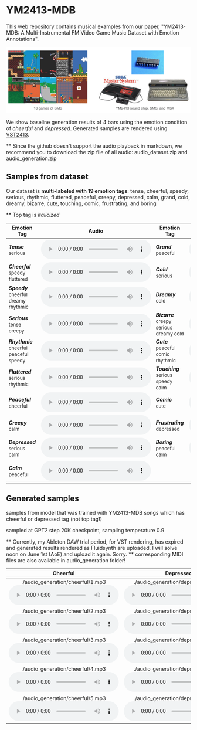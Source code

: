 # YM2413-MDB

This web repository contains musical examples from our paper, "YM2413-MDB: A Multi-Instrumental FM Video Game Music Dataset with Emotion Annotations".

![title_image](./title_img.png)

We show baseline generation results of 4 bars using the emotion condition of _cheerful_ and _depressed_. Generated samples are rendered using [VST2413](http://www.keijiro.tokyo/vst2413/).

** Since the github doesn't support the audio playback in markdown, we recommend you to download the zip file of all audio: audio_dataset.zip and audio_generation.zip

## Samples from dataset
Our dataset is **multi-labeled with 19 emotion tags**: tense, cheerful, speedy, serious, rhythmic, fluttered, peaceful, creepy, depressed, calm, grand, cold, dreamy, bizarre, cute, touching, comic, frustrating, and boring

** Top tag is _italicized_

|<center>Emotion Tag</center>|<center>Audio</center>|<center>Emotion Tag</center>|<center>Audio</center>|
|---|:---|:---|:---|
|**_Tense_**  <br /> <font size="2">serious</font>|<audio controls><source src='./audio_dataset/tense.mp3'></audio>|**_Grand_** <br /><font size="2">peaceful</font>|<audio controls><source src='./audio_dataset/grand.mp3'></audio>|
|**_Cheerful_** <br /> <font size="2">speedy fluttered</font>|<audio controls><source src='./audio_dataset/cheerful.mp3'></audio>|**_Cold_** <br /> <font size="2">serious</font>|<audio controls><source src='./audio_dataset/cold.mp3'></audio>
|**_Speedy_** <br /><font size="2">cheerful dreamy rhythmic</font>|<audio controls><source src='./audio_dataset/speedy.mp3'></audio>|**_Dreamy_** <br /><font size="2">cold</font>|<audio controls><source src='./audio_dataset/dreamy.mp3'></audio>|
|**_Serious_** <br /><font size="2">tense creepy</font>|<audio controls><source src='./audio_dataset/serious.mp3'></audio>|**_Bizarre_** <br /><font size="2">creepy serious dreamy cold</font>|<audio controls><source src='./audio_dataset/bizarre.mp3'></audio>|
|**_Rhythmic_** <br /><font size="2">cheerful peaceful speedy</font>|<audio controls><source src='./audio_dataset/rhythmic.mp3'></audio>|**_Cute_** <br /><font size="2">peaceful comic rhythmic</font>|<audio controls><source src='./audio_dataset/cute.mp3'></audio>|
|**_Fluttered_** <br /><font size="2">serious rhythmic</font>|<audio controls><source src='./audio_dataset/fluttered.mp3'></audio>|**_Touching_** <br /><font size="2">serious speedy calm</font>|<audio controls><source src='./audio_dataset/touching.mp3'></audio>|
|**_Peaceful_** <br /><font size="2">cheerful</font>|<audio controls><source src='./audio_dataset/peaceful.mp3'></audio>|**_Comic_** <br /><font size="2">cute</font>|<audio controls><source src='./audio_dataset/comic.mp3'></audio>|
|**_Creepy_** <br /> <font size="2">calm</font>|<audio controls><source src='./audio_dataset/creepy.mp3'></audio>|**_Frustrating_**<br /><font size="2">depressed</font>|<audio controls><source src='./audio_dataset/frustrating.mp3'></audio>|
|**_Depressed_** <br /> <font size="2">serious calm</font>|<audio controls><source src='./audio_dataset/depressed.mp3'></audio>|**_Boring_** <br /><font size="2">peaceful calm</font>|<audio controls><source src='./audio_dataset/boring.mp3'></audio>|
|**_Calm_** <br /> <font size="2">peaceful</font>|<audio controls><source src='./audio_dataset/calm.mp3'></audio>||

## Generated samples
samples from model that was trained with YM2413-MDB songs which has cheerful or depressed tag (not top tag!)

sampled at GPT2 step 20K checkpoint, sampling temperature 0.9

** Currently, my Ableton DAW trial period, for VST rendering, has expired and generated results rendered as Fluidsynth are uploaded. I will solve noon on June 1st (AoE) and upload it again. Sorry.
** corresponding MIDI files are also available in audio_generation folder!

|<center>Cheerful</center>|<center>Depressed</center>|
|---|:---|
|<center>./audio_generation/cheerful/1.mp3<audio controls><source src='./audio_generation/cheerful/1.mp3'></audio></center>|<center>./audio_generation/depressed/1.mp3<audio controls><source src='./audio_generation/depressed/1.mp3'></audio></center>|
|<center>./audio_generation/cheerful/2.mp3<audio controls><source src='./audio_generation/cheerful/2.mp3'></audio></center>|<center>./audio_generation/depressed/2.mp3<audio controls><source src='./audio_generation/depressed/2.mp3'></audio></center>|
|<center>./audio_generation/cheerful/3.mp3<audio controls><source src='./audio_generation/cheerful/3.mp3'></audio></center>|<center>./audio_generation/depressed/3.mp3<audio controls><source src='./audio_generation/depressed/3.mp3'></audio></center>|
|<center>./audio_generation/cheerful/4.mp3<audio controls><source src='./audio_generation/cheerful/4.mp3'></audio></center>|<center>./audio_generation/depressed/4.mp3<audio controls><source src='./audio_generation/depressed/4.mp3'></audio></center>|
|<center>./audio_generation/cheerful/5.mp3<audio controls><source src='./audio_generation/cheerful/5.mp3'></audio></center>|<center>./audio_generation/depressed/5.mp3<audio controls><source src='./audio_generation/depressed/5.mp3'></audio></center>|

